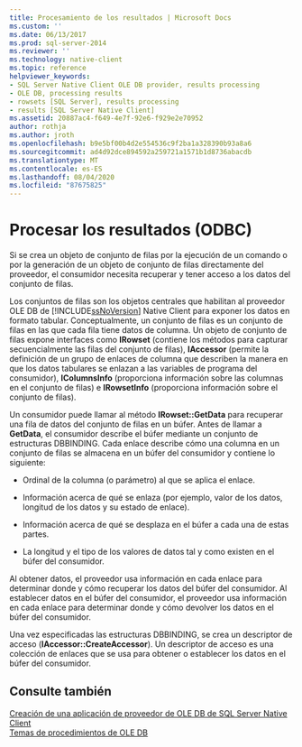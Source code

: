 ```yaml
---
title: Procesamiento de los resultados | Microsoft Docs
ms.custom: ''
ms.date: 06/13/2017
ms.prod: sql-server-2014
ms.reviewer: ''
ms.technology: native-client
ms.topic: reference
helpviewer_keywords:
- SQL Server Native Client OLE DB provider, results processing
- OLE DB, processing results
- rowsets [SQL Server], results processing
- results [SQL Server Native Client]
ms.assetid: 20887ac4-f649-4e7f-92e6-f929e2e70952
author: rothja
ms.author: jroth
ms.openlocfilehash: b9e5bf00b4d2e554536c9f2ba1a328390b93a8a6
ms.sourcegitcommit: ad4d92dce894592a259721a1571b1d8736abacdb
ms.translationtype: MT
ms.contentlocale: es-ES
ms.lasthandoff: 08/04/2020
ms.locfileid: "87675825"
---
```

# <a name="processing-results"></a>Procesar los resultados (ODBC)
  Si se crea un objeto de conjunto de filas por la ejecución de un comando o por la generación de un objeto de conjunto de filas directamente del proveedor, el consumidor necesita recuperar y tener acceso a los datos del conjunto de filas.  
  
 Los conjuntos de filas son los objetos centrales que habilitan al proveedor OLE DB de [!INCLUDE[ssNoVersion](../../includes/ssnoversion-md.md)] Native Client para exponer los datos en formato tabular. Conceptualmente, un conjunto de filas es un conjunto de filas en las que cada fila tiene datos de columna. Un objeto de conjunto de filas expone interfaces como **IRowset** (contiene los métodos para capturar secuencialmente las filas del conjunto de filas), **IAccessor** (permite la definición de un grupo de enlaces de columna que describen la manera en que los datos tabulares se enlazan a las variables de programa del consumidor), **IColumnsInfo** (proporciona información sobre las columnas en el conjunto de filas) e **IRowsetInfo** (proporciona información sobre el conjunto de filas).  
  
 Un consumidor puede llamar al método **IRowset::GetData** para recuperar una fila de datos del conjunto de filas en un búfer. Antes de llamar a **GetData**, el consumidor describe el búfer mediante un conjunto de estructuras DBBINDING. Cada enlace describe cómo una columna en un conjunto de filas se almacena en un búfer del consumidor y contiene lo siguiente:  
  
-   Ordinal de la columna (o parámetro) al que se aplica el enlace.  
  
-   Información acerca de qué se enlaza (por ejemplo, valor de los datos, longitud de los datos y su estado de enlace).  
  
-   Información acerca de qué se desplaza en el búfer a cada una de estas partes.  
  
-   La longitud y el tipo de los valores de datos tal y como existen en el búfer del consumidor.  
  
 Al obtener datos, el proveedor usa información en cada enlace para determinar donde y cómo recuperar los datos del búfer del consumidor. Al establecer datos en el búfer del consumidor, el proveedor usa información en cada enlace para determinar donde y cómo devolver los datos en el búfer del consumidor.  
  
 Una vez especificadas las estructuras DBBINDING, se crea un descriptor de acceso (**IAccessor::CreateAccessor**). Un descriptor de acceso es una colección de enlaces que se usa para obtener o establecer los datos en el búfer del consumidor.  
  
## <a name="see-also"></a>Consulte también  
 [Creación de una aplicación de proveedor de OLE DB de SQL Server Native Client](creating-a-sql-server-native-client-ole-db-provider-application.md)   
 [Temas de procedimientos de OLE DB](../native-client-ole-db-how-to/ole-db-how-to-topics.md)  
  
  
